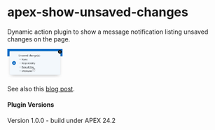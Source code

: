 # apex-show-unsaved-changes
Dynamic action plugin to show a message notification listing unsaved changes on the page.

<p>
<img src="./show-unsaved-changes.jpg" height="25%" width="25%">
</p>

See also this [blog post](https://karelekema.hashnode.dev/oracle-apex-show-unsaved-changes-plugin).

<h4>Plugin Versions</h4>
Version 1.0.0 - build under APEX 24.2
